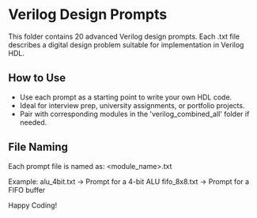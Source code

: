 # Verilog Design Prompts

This folder contains 20 advanced Verilog design prompts. Each .txt file describes a digital design problem suitable for implementation in Verilog HDL.

## How to Use
- Use each prompt as a starting point to write your own HDL code.
- Ideal for interview prep, university assignments, or portfolio projects.
- Pair with corresponding modules in the 'verilog_combined_all' folder if needed.

## File Naming
Each prompt file is named as:
    <module_name>.txt

Example:
    alu_4bit.txt → Prompt for a 4-bit ALU
    fifo_8x8.txt → Prompt for a FIFO buffer

Happy Coding!
